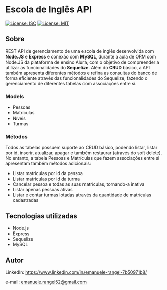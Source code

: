 # Escola de Inglês API

[![License: ISC](https://img.shields.io/badge/License-ISC-blue.svg)](https://opensource.org/licenses/ISC)
[![License: MIT](https://img.shields.io/badge/License-MIT-yellow.svg)](https://opensource.org/licenses/MIT)

## Sobre
REST API de gerenciamento de uma escola de inglês desenvolvida com **Node.JS** e **Express** e conexão com **MySQL**, durante a aula de ORM com Node.JS da plataforma
de ensino Alura, com o objetivo de compreender a utilizar as funcionalidades do **Sequelize**. Além do **CRUD** básico, 
a API também apresenta diferentes métodos e refina as consultas do banco de forma eficiente através das funcionalidades
do Sequelize, fazendo o gerenciamento de diferentes tabelas com associações entre si. 

### Models

- Pessoas
- Matrículas
- Níveis
- Turmas


### Métodos

Todos as tabelas possuem suporte ao CRUD básico, podendo listar, listar por id, inserir, atualizar, apagar e também
restaurar (através do soft delete). No entanto, a tabela Pessoas e Matrículas que fazem associações entre si apresentam
também métodos adicionais:

- Listar matrículas por id da pessoa
- Listar matrículas por id da turma
- Cancelar pessoa e todas as suas matrículas, tornando-a inativa
- Listar apenas pessoas ativas
- Listar e contar turmas lotadas através da quantidade de matrículas cadastradas

## Tecnologias utilizadas
- Node.js
- Express
- Sequelize
- MySQL

## Autor

LinkedIn: https://www.linkedin.com/in/emanuele-rangel-7b50971b8/

e-mail: emanuele.rangel52@gmail.com
